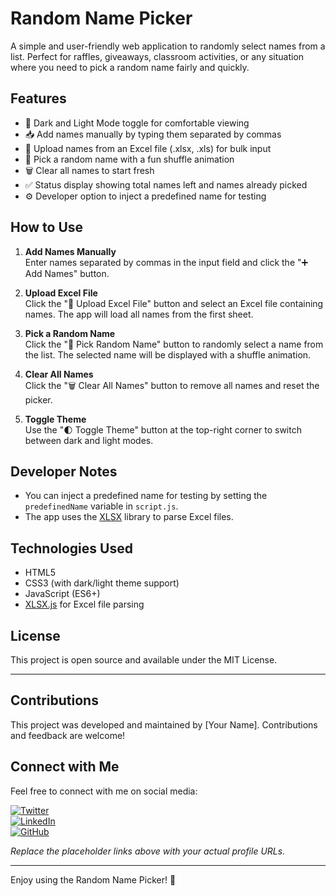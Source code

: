 # Random Name Picker

A simple and user-friendly web application to randomly select names from a list. Perfect for raffles, giveaways, classroom activities, or any situation where you need to pick a random name fairly and quickly.

## Features

- 🎨 Dark and Light Mode toggle for comfortable viewing
- 📥 Add names manually by typing them separated by commas
- 📂 Upload names from an Excel file (.xlsx, .xls) for bulk input
- 🎲 Pick a random name with a fun shuffle animation
- 🗑️ Clear all names to start fresh
- ✅ Status display showing total names left and names already picked
- ⚙️ Developer option to inject a predefined name for testing

## How to Use

1. **Add Names Manually**  
   Enter names separated by commas in the input field and click the "➕ Add Names" button.

2. **Upload Excel File**  
   Click the "📂 Upload Excel File" button and select an Excel file containing names. The app will load all names from the first sheet.

3. **Pick a Random Name**  
   Click the "🎲 Pick Random Name" button to randomly select a name from the list. The selected name will be displayed with a shuffle animation.

4. **Clear All Names**  
   Click the "🗑️ Clear All Names" button to remove all names and reset the picker.

5. **Toggle Theme**  
   Use the "🌓 Toggle Theme" button at the top-right corner to switch between dark and light modes.

## Developer Notes

- You can inject a predefined name for testing by setting the `predefinedName` variable in `script.js`.
- The app uses the [XLSX](https://github.com/SheetJS/sheetjs) library to parse Excel files.

## Technologies Used

- HTML5
- CSS3 (with dark/light theme support)
- JavaScript (ES6+)
- [XLSX.js](https://cdnjs.cloudflare.com/ajax/libs/xlsx/0.18.5/xlsx.full.min.js) for Excel file parsing

## License

This project is open source and available under the MIT License.

---

## Contributions

This project was developed and maintained by [Your Name]. Contributions and feedback are welcome!

## Connect with Me

Feel free to connect with me on social media:

[![Twitter](https://img.shields.io/badge/Twitter-1DA1F2?style=for-the-badge&logo=twitter&logoColor=white)](YOUR_TWITTER_LINK_HERE)  
[![LinkedIn](https://img.shields.io/badge/LinkedIn-0077B5?style=for-the-badge&logo=linkedin&logoColor=white)](YOUR_LINKEDIN_LINK_HERE)  
[![GitHub](https://img.shields.io/badge/GitHub-181717?style=for-the-badge&logo=github&logoColor=white)](YOUR_GITHUB_LINK_HERE)  

*Replace the placeholder links above with your actual profile URLs.*

---

Enjoy using the Random Name Picker! 🎉
